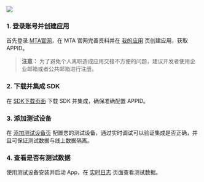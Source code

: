 ![](http://imgcache.tce.fsphere.cn/static/mc.qcloudimg.com/static/img/46d9d64818dee6770931cf2cc31819d4/image.png)
### 1. 登录账号并创建应用
首先登录 [MTA官网](https://mta.qq.com/)，在 MTA 官网完善资料并在 [我的应用](http://mta.qq.com/mta/overview/ctr_all_app_new) 页创建应用，获取 APPID。
>**注意：**
>为了避免个人离职造成应用交接不方便的问题，建议开发者使用企业邮箱或者公共邮箱进行注册。

### 2. 下载并集成 SDK
在 [SDK下载页面](http://mta.qq.com/mta/ctr_index/download) 下载 SDK 并集成，确保准确配置 APPID。
### 3. 添加测试设备
在 [添加测试设备页](http://mta.qq.com/mta/debug/ctr_equipment?app_id=3101737851) 配置您的测试设备，通过实时调试可以验证集成是否正确，并且可保证测试数据与线上数据隔离。
### 4. 查看是否有测试数据
使用测试设备安装并启动 App，在 [实时日志](http://mta.qq.com/mta/debug/ctr_realtime?app_id=3101737851) 页面查看测试数据。
